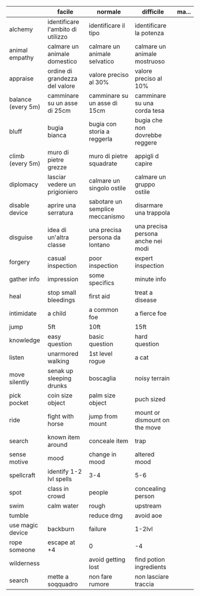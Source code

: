 ||facile|normale|difficile|ma...|
| --- | --- | --- | --- | --- |
|alchemy|identificare l'ambito di utilizzo|identificare il tipo|identificare la potenza||
|animal empathy|calmare un animale domestico|calmare un animale selvatico|calmare un animale mostruoso||
|appraise|ordine di grandezza del valore|valore preciso al 30%|valore preciso al 10%||
|balance (every 5m)|camminare su un asse di 25cm|camminare su un asse di 15cm|camminare su una corda tesa||
|bluff|bugia bianca|bugia con storia a reggerla|bugia che non dovrebbe reggere||
|climb (every 5m)|muro di pietre grezze|muro di pietre squadrate|appigli d capire||
|diplomacy|lasciar vedere un prigioniero|calmare un singolo ostile|calmare un gruppo ostile||
|disable device|aprire una serratura|sabotare un semplice meccanismo|disarmare una trappola||
|disguise|idea di un'altra classe|una precisa persona da lontano|una precisa persona anche nei modi||
|forgery|casual inspection|poor inspection|expert inspection||
|gather info|impression|some specifics|minute info||
|heal|stop small bleedings|first aid|treat a disease||
|intimidate|a child|a common foe|a fierce foe||
|jump|5ft|10ft|15ft||
|knowledge|easy question|basic question|hard question||
|listen|unarmored walking|1st level rogue|a cat||
|move silently|senak up sleeping drunks|boscaglia|noisy terrain||
|pick pocket|coin size object|palm size object|puch sized||
|ride|fight with horse|jump from mount|mount or dismount on the move||
|search|known item around|conceale item|trap||
|sense motive|mood|change in mood|altered mood||
|spellcraft|identify 1-2 lvl spells|3-4|5-6||
|spot|class in crowd|people|concealing person||
|swim|calm water|rough|upstream||
|tumble||reduce dmg|avoid aoe||
|use magic device|backburn|failure|1-2lvl||
|rope someone|escape at +4|0|-4||
|wilderness||avoid getting lost|find potion ingredients||
|search|mette a soqquadro|non fare rumore|non lasciare traccia||